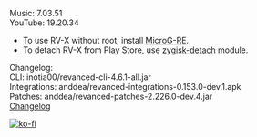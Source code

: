 Music: 7.03.51  
YouTube: 19.20.34  
- To use RV-X without root, install [MicroG-RE](https://github.com/WSTxda/MicroG-RE/releases/latest).  
- To detach RV-X from Play Store, use [zygisk-detach](https://github.com/j-hc/zygisk-detach) module.  

Changelog:  
CLI: inotia00/revanced-cli-4.6.1-all.jar  
Integrations: anddea/revanced-integrations-0.153.0-dev.1.apk  
Patches: anddea/revanced-patches-2.226.0-dev.4.jar  
[Changelog](https://github.com/anddea/revanced-patches/releases/tag/vdev.4)  
  
[![ko-fi](https://ko-fi.com/img/githubbutton_sm.svg)](https://ko-fi.com/W7W8VRK0S)  
